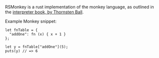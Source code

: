 RSMonkey is a rust implementation of the monkey language, as outlined in the [interpreter book, by Thornsten Ball](https://interpreterbook.com/).

Example Monkey snippet:

```
let fnTable = {
  "addOne": fn (x) { x + 1 }
};

let y = fnTable["addOne"](5);
puts(y) // => 6
```
